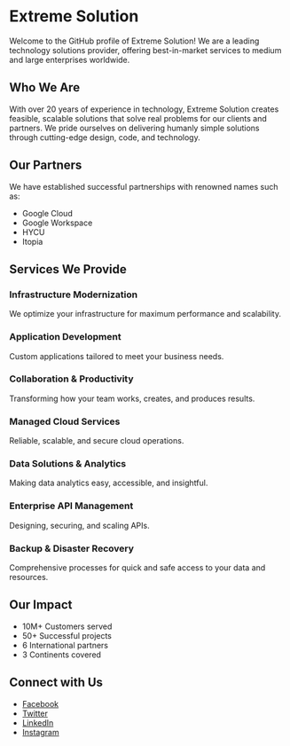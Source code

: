 # Extreme Solution

Welcome to the GitHub profile of Extreme Solution! We are a leading technology solutions provider, offering best-in-market services to medium and large enterprises worldwide.

## Who We Are

With over 20 years of experience in technology, Extreme Solution creates feasible, scalable solutions that solve real problems for our clients and partners. We pride ourselves on delivering humanly simple solutions through cutting-edge design, code, and technology.

## Our Partners

We have established successful partnerships with renowned names such as:
- Google Cloud
- Google Workspace
- HYCU
- Itopia

## Services We Provide

### Infrastructure Modernization
We optimize your infrastructure for maximum performance and scalability.

### Application Development
Custom applications tailored to meet your business needs.

### Collaboration & Productivity
Transforming how your team works, creates, and produces results.

### Managed Cloud Services
Reliable, scalable, and secure cloud operations.

### Data Solutions & Analytics
Making data analytics easy, accessible, and insightful.

### Enterprise API Management
Designing, securing, and scaling APIs.

### Backup & Disaster Recovery
Comprehensive processes for quick and safe access to your data and resources.

## Our Impact

- 10M+ Customers served
- 50+ Successful projects
- 6 International partners
- 3 Continents covered

## Connect with Us

- [Facebook](https://facebook.com/extremesolution)
- [Twitter](https://twitter.com/extremesolution)
- [LinkedIn](https://linkedin.com/company/extreme-solution)
- [Instagram](https://instagram.com/extremesolutionllc)
